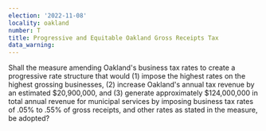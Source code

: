 ```yaml
---
election: '2022-11-08'
locality: oakland
number: T
title: Progressive and Equitable Oakland Gross Receipts Tax
data_warning:
---
```

Shall the measure amending Oakland's business tax rates to create a progressive rate structure that would (1) impose the highest rates on the highest grossing businesses, (2) increase Oakland's annual tax revenue by an estimated $20,900,000, and (3) generate approximately $124,000,000 in total annual revenue for municipal services by imposing business tax rates of .05% to .55% of gross receipts, and other rates as stated in the measure, be adopted?
